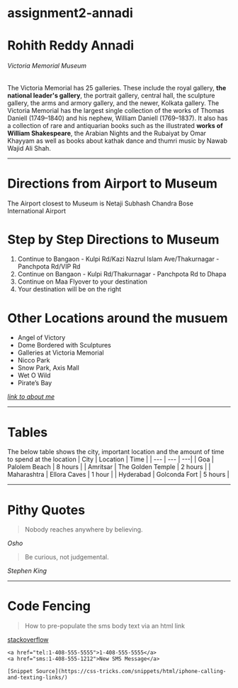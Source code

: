 # assignment2-annadi
# Rohith Reddy Annadi
###### Victoria Memorial Museum

The Victoria Memorial has 25 galleries. These include the royal gallery, **the national leader's gallery**, the portrait gallery, central hall, the sculpture gallery, the arms and armory gallery, and the newer, Kolkata gallery. The Victoria Memorial has the largest single collection of the works of Thomas Daniell (1749–1840) and his nephew, William Daniell (1769–1837). It also has a collection of rare and antiquarian books such as the illustrated **works of William Shakespeare**, the Arabian Nights and the Rubaiyat by Omar Khayyam as well as books about kathak dance and thumri music by Nawab Wajid Ali Shah.

---
# Directions from Airport to Museum
The Airport closest to Museum is Netaji Subhash Chandra Bose International Airport
# Step by Step Directions to Museum
1. Continue to Bangaon - Kulpi Rd/Kazi Nazrul Islam Ave/Thakurnagar - Panchpota Rd/VIP Rd
2. Continue on Bangaon - Kulpi Rd/Thakurnagar - Panchpota Rd to Dhapa
3. Continue on Maa Flyover to your destination
4. Your destination will be on the right

# Other Locations around the musuem
- Angel of Victory
- Dome Bordered with Sculptures
- Galleries at Victoria Memorial
- Nicco Park
- Snow Park, Axis Mall
- Wet O Wild
- Pirate’s Bay

*[link to about me](AboutMe.md)*

---
# Tables
The below table shows the city, important location and the amount of time to spend at the location
| City | Location | Time |
| --- | --- | ---|
| Goa | Palolem Beach | 8 hours |
| Amritsar | The Golden Temple | 2 hours |
| Maharashtra | Ellora Caves | 1 hour |
| Hyderabad | Golconda Fort | 5 hours |

---
# Pithy Quotes
> Nobody reaches anywhere by believing.

*Osho*

> Be curious, not judgemental. 

*Stephen King*

---
# Code Fencing
> How to pre-populate the sms body text via an html link

[stackoverflow](https://stackoverflow.com/questions/6480462/how-to-pre-populate-the-sms-body-text-via-an-html-link)

```
<a href="tel:1-408-555-5555">1-408-555-5555</a>
<a href="sms:1-408-555-1212">New SMS Message</a>

[Snippet Source](https://css-tricks.com/snippets/html/iphone-calling-and-texting-links/)


